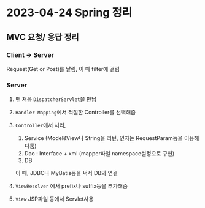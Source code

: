 # 2023-04-24 Spring 정리

## MVC 요청/ 응답 정리

### Client → Server

Request(Get or Post)를 날림, 이 때 filter에 걸림

### Server

1. 맨 처음 `DispatcherServlet`을 만남

2. `Handler Mapping`에서 적절한 Controller를 선택해줌

3. `Controller`에서 처리,

   1. Service (Model&View나 String을 리턴, 인자는 RequestParam등을 이용해 다룸)
   2. Dao : Interface + xml (mapper파일 namespace설정으로 구현)
   3. DB

   이 때, JDBC나 MyBatis등을 써서 DB와 연결

4. `ViewResolver` 에서 prefix나 suffix등을 추가해줌

5. `View` JSP파일 등에서 Servlet사용